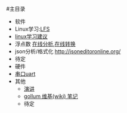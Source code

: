 #主目录
* 软件
 * Linux学习:[LFS](lfs)
 * [linux学习建议](learn-linux)
 * 浮点数 [在线分析](http://babbage.cs.qc.cuny.edu/IEEE-754/),[在线转换](http://www.binaryconvert.com/)
 * json分析/格式化 http://jsoneditoronline.org/
 * 待定
* 硬件
 * [串口uart](uart)
* 其他
  * [演讲](yanjiang)
  * [gollum 维基(wiki) 笔记](/soft/gollum-wiki)
  * 待定